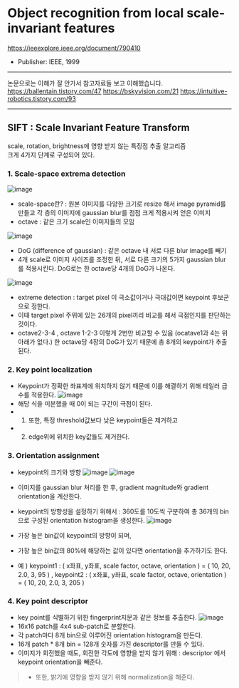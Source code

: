 # Object recognition from local scale-invariant features
https://ieeexplore.ieee.org/document/790410
- Publisher: IEEE, 1999
---
논문으로는 이해가 잘 안가서 참고자료들 보고 이해했습니다.
https://ballentain.tistory.com/47
https://bskyvision.com/21
https://intuitive-robotics.tistory.com/93

---
## SIFT : Scale Invariant Feature Transform
scale, rotation, brightness에 영향 받지 않는 특징점 추출 알고리즘       
크게 4가지 단계로 구성되어 있다.

### 1. Scale-space extrema detection
![image](https://user-images.githubusercontent.com/70581043/131958133-815cd70d-136d-4dfe-b271-ae393de8037a.png)
- scale-space란? : 원본 이미지를 다양한 크기로 resize 해서 image pyramid를 만들고 각 층의 이미지에 gaussian blur를 점점 크게 적용시켜 얻은 이미지
- octave : 같은 크기 scale인 이미지들의 모임

![image](https://user-images.githubusercontent.com/70581043/131958153-9cb1e7b5-ef4a-44de-9f47-3746e1c07afa.png)
- DoG (difference of gaussian) : 같은 octave 내 서로 다른 blur image를 빼기
- 4개 scale로 이미지 사이즈를 조정한 뒤,  서로 다른 크기의 5가지 gaussian blur를 적용시킨다. DoG로는 한 octave당 4개의 DoG가 나온다. 

![image](https://user-images.githubusercontent.com/70581043/131958189-487415ea-16dd-4049-8a30-3cdfb03e29a1.png)
- extreme detection : target pixel 이 극소값이거나 극대값이면 keypoint 후보군으로 정한다.
- 이때 target pixel 주위에 있는 26개의 pixel끼리 비교를 해서 극점인지를 판단하는 것이다.
- octave2-3-4 , octave 1-2-3 이렇게 2번만 비교할 수 있음 (ocatave1과 4는 위 아래가 없다.) 한 octave당 4장의 DoG가 있기 때문에 총 8개의 keypoint가 추출된다.

### 2. Key point localization
- Keypoint가 정확한 좌표계에 위치하지 않기 때문에 이를 해결하기 위해 테일러 급수를 적용한다.
![image](https://user-images.githubusercontent.com/70581043/131958475-45eb8b20-d839-43e1-81d4-294eeecee006.png)
- 해당 식을 미분했을 때 0이 되는 구간이 극점이 된다.
- 1) 또한, 특정 threshold값보다 낮은 keypoint들은 제거하고
- 2) edge위에 위치한 key값들도 제거한다.

### 3. Orientation assignment
- keypoint의 크기와 방향
![image](https://user-images.githubusercontent.com/70581043/131958651-3619972d-d125-49cc-8830-024a26030969.png)
![image](https://user-images.githubusercontent.com/70581043/131959091-cfc87aa6-a53d-4c52-8ac4-27246699b892.png)
- 이미지를 gaussian blur 처리를 한 후, gradient magnitude와 gradient orientation을 계산한다.

- keypoint의 방향성을 설정하기 위해서 : 360도를 10도씩 구분하여 총 36개의 bin으로 구성된 orientation histogram을 생성한다.
![image](https://user-images.githubusercontent.com/70581043/131958718-71562eec-950b-4616-8bba-c180f1b45fa4.png)
- 가장 높은 bin값이 keypoint의 방향이 되며,
- 가장 높은 bin값의 80%에 해당하는 값이 있다면 orientation을 추가하기도 한다.
- 예 ) keypoint1 : ( x좌표, y좌표, scale factor, octave, orientation ) = ( 10, 20, 2.0, 3, 95 ) , keypoint2 : ( x좌표, y좌표, scale factor, octave, orientation ) = ( 10, 20, 2.0, 3, 205 )

### 4. Key point descriptor
- key point를 식별하기 위한 fingerprint지문과 같은 정보를 추출한다.
![image](https://user-images.githubusercontent.com/70581043/131959187-ecbcec24-0b3c-4d26-8a09-acd23b46cf53.png)
- 16x16 patch를 4x4 sub-patch로 분할한다.
- 각 patch마다 8개 bin으로 이루어진 orientation histogram을 만든다.
- 16개 patch * 8개 bin = 128개 숫자를 가진 descriptor를 만들 수 있다.
- 이미지가 회전했을 때도, 회전한 각도에 영향을 받지 않기 위해 : descriptor 에서 keypoint orientation을 빼준다.
> + 또한, 밝기에 영향을 받지 않기 위해 normalization을 해준다.